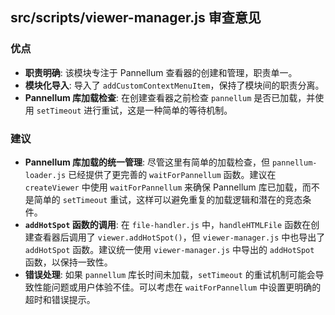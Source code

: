 ## src/scripts/viewer-manager.js 审查意见

### 优点
- **职责明确**: 该模块专注于 Pannellum 查看器的创建和管理，职责单一。
- **模块化导入**: 导入了 `addCustomContextMenuItem`，保持了模块间的职责分离。
- **Pannellum 库加载检查**: 在创建查看器之前检查 `pannellum` 是否已加载，并使用 `setTimeout` 进行重试，这是一种简单的等待机制。

### 建议
- **Pannellum 库加载的统一管理**: 尽管这里有简单的加载检查，但 `pannellum-loader.js` 已经提供了更完善的 `waitForPannellum` 函数。建议在 `createViewer` 中使用 `waitForPannellum` 来确保 Pannellum 库已加载，而不是简单的 `setTimeout` 重试，这样可以避免重复的加载逻辑和潜在的竞态条件。
- **`addHotSpot` 函数的调用**: 在 `file-handler.js` 中，`handleHTMLFile` 函数在创建查看器后调用了 `viewer.addHotSpot()`，但 `viewer-manager.js` 中也导出了 `addHotSpot` 函数。建议统一使用 `viewer-manager.js` 中导出的 `addHotSpot` 函数，以保持一致性。
- **错误处理**: 如果 `pannellum` 库长时间未加载，`setTimeout` 的重试机制可能会导致性能问题或用户体验不佳。可以考虑在 `waitForPannellum` 中设置更明确的超时和错误提示。